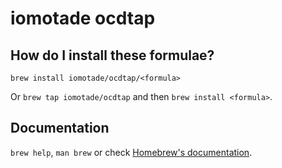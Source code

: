 # iomotade ocdtap

## How do I install these formulae?

`brew install iomotade/ocdtap/<formula>`

Or `brew tap iomotade/ocdtap` and then `brew install <formula>`.

## Documentation

`brew help`, `man brew` or check [Homebrew's documentation](https://docs.brew.sh).

